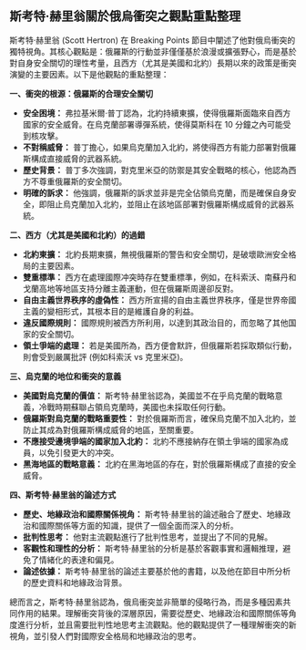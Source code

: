 ## 斯考特·赫里翁關於俄烏衝突之觀點重點整理

斯考特·赫里翁 (Scott Hertron) 在 Breaking Points 節目中闡述了他對俄烏衝突的獨特視角。其核心觀點是：俄羅斯的行動並非僅僅基於浪漫或擴張野心，而是基於對自身安全關切的理性考量，且西方（尤其是美國和北約）長期以來的政策是衝突演變的主要因素。以下是他觀點的重點整理：

**一、衝突的根源：俄羅斯的合理安全關切**

*   **安全困境：** 弗拉基米爾·普丁認為，北約持續東擴，使得俄羅斯面臨來自西方國家的安全威脅。在烏克蘭部署導彈系統，使得莫斯科在 10 分鐘之內可能受到核攻擊。
*   **不對稱威脅：** 普丁擔心，如果烏克蘭加入北約，將使得西方有能力部署對俄羅斯構成直接威脅的武器系統。
*   **歷史背景：** 普丁多次強調，對克里米亞的防禦是其安全戰略的核心，他認為西方不尊重俄羅斯的安全關切。
*   **明確的訴求：** 他強調，俄羅斯的訴求並非是完全佔領烏克蘭，而是確保自身安全，即阻止烏克蘭加入北約，並阻止在該地區部署對俄羅斯構成威脅的武器系統。

**二、西方（尤其是美國和北約）的過錯**

*   **北約東擴：** 北約長期東擴，無視俄羅斯的警告和安全關切，是破壞歐洲安全格局的主要因素。
*   **雙重標準：** 西方在處理國際冲突時存在雙重標準，例如，在科索沃、南蘇丹和戈蘭高地等地區支持分離主義運動，但在俄羅斯周邊卻反對。
*   **自由主義世界秩序的虛偽性：** 西方所宣揚的自由主義世界秩序，僅是世界帝國主義的變相形式，其根本目的是維護自身的利益。
*   **違反國際規則：** 國際規則被西方所利用，以達到其政治目的，而忽略了其他国家的安全關切。
*   **領土爭端的處理：** 若是美國所為，西方便會默許，但俄羅斯若採取類似行動，則會受到嚴厲批評 (例如科索沃 vs 克里米亞)。

**三、烏克蘭的地位和衝突的意義**

*   **美國對烏克蘭的價值：** 斯考特·赫里翁認為，美國並不在乎烏克蘭的戰略意義，冷戰時期蘇聯占領烏克蘭時，美國也未採取任何行動。
*   **俄羅斯對烏克蘭的戰略重要性：** 對於俄羅斯而言，確保烏克蘭不加入北約，並防止其成為對俄羅斯構成威脅的地區，至關重要。
*  **不應接受邊境爭端的國家加入北約：** 北約不應接納存在領土爭端的國家為成員，以免引發更大的冲突。
*  **黑海地區的戰略意義：** 北約在黑海地區的存在，對於俄羅斯構成了直接的安全威脅。

**四、斯考特·赫里翁的論述方式**

*   **歷史、地緣政治和國際關係視角：** 斯考特·赫里翁的論述融合了歷史、地緣政治和國際關係等方面的知識，提供了一個全面而深入的分析。
*   **批判性思考：** 他對主流觀點進行了批判性思考，並提出了不同的見解。
*   **客觀性和理性的分析：** 斯考特·赫里翁的分析是基於客觀事實和邏輯推理，避免了情緒化的表達和偏見。
* **論述依據：** 斯考特·赫里翁的論述主要基於他的書籍，以及他在節目中所分析的歷史資料和地緣政治背景。

總而言之，斯考特·赫里翁認為，俄烏衝突並非簡單的侵略行為，而是多種因素共同作用的結果。理解衝突背後的深層原因，需要從歷史、地緣政治和國際關係等角度進行分析，並且需要批判性地思考主流觀點。他的觀點提供了一種理解衝突的新視角，並引發人們對國際安全格局和地緣政治的思考。